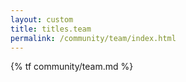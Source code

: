 ```yaml
---
layout: custom
title: titles.team
permalink: /community/team/index.html
---
```

{% tf community/team.md %}